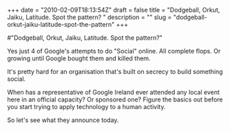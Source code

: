 +++
date = "2010-02-09T18:13:54Z"
draft = false
title = "Dodgeball, Orkut, Jaiku, Latitude. Spot the pattern? "
description = ""
slug = "dodgeball-orkut-jaiku-latitude-spot-the-pattern"
+++

#"Dodgeball, Orkut, Jaiku, Latitude. Spot the pattern?"


 <p>Yes just 4 of Google's attempts to do "Social" online. All complete flops. Or growing until Google bought them and killed them.</p>
<p>It's pretty hard for an organisation that's built on secrecy to build something social.</p>
<p>When has a representative of Google Ireland ever attended any local event here in an official capacity? Or sponsored one? Figure the basics out before you start trying to apply technology to a human activity.</p>
<p>So let's see what they announce today.</p>
<p>&nbsp;</p>
 
